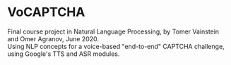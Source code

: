 # VoCAPTCHA
Final course project in Natural Language Processing, by Tomer Vainstein and Omer Agranov, June 2020.<br>
Using NLP concepts for a voice-based "end-to-end" CAPTCHA challenge, using Google's TTS and ASR modules.
